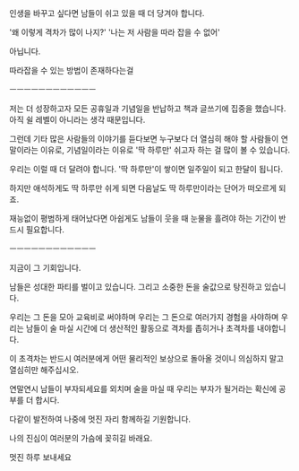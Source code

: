 인생을 바꾸고 싶다면
남들이 쉬고 있을 때 더 당겨야 합니다.


'왜 이렇게 격차가 많이 나지?'
'나는 저 사람을 따라 잡을 수 없어'


아닙니다.


따라잡을 수 있는 방법이 존재하다는걸


ㅡㅡㅡㅡㅡㅡㅡㅡㅡㅡㅡㅡ



저는 더 성장하고자 모든 공휴일과 기념일을 반납하고
책과 글쓰기에 집중을 했습니다.
아직 쉴 레벨이 아니라는 생각 때문입니다.



그런데 기타 많은 사람들의 이야기를 듣다보면
누구보다 더 열심히 해야 할 사람들이 
연말이라는 이유로, 기념일이라는 이유로 
'딱 하루만' 쉬고자 하는 걸 많이 볼 수 있습니다.



우리는 이럴 때 더 달려야 합니다.
'딱 하루만'이 쌓이면 일주일이 되고 한달이 됩니다.


하지만 애석하게도  딱 하루만 쉬게 되면
다음날도 딱 하루만이라는 단어가 떠오르게 되죠.



재능없이 평범하게 태어났다면
아쉽게도 남들이 웃을 때 눈물을 흘려야 하는 기간이 반드시 필요합니다.


ㅡㅡㅡㅡㅡㅡㅡㅡㅡㅡㅡㅡ


지금이 그 기회입니다.

남들은 성대한 파티를 벌이고 있습니다.
그리고 소중한 돈을 술값으로 탕진하고 있습니다.


우리는 그 돈을 모아 교육비로 써야하며
우리는 그 돈으로 여러가지 경험을 사야하며
우리는 남들이 술 마실 시간에 더 생산적인 활동으로 격차를 좁히거나
초격차를 내야합니다.


이 초격차는 반드시 여러분에게 어떤 물리적인 보상으로 돌아올 것이니
의심하지 말고 열심히만 해주십시오.


연말연시 남들이 부자되세요를 외치며 술을 마실 때
우리는 부자가 될거라는 확신에 공부를 더 합시다.


다같이 발전하여
나중에 멋진 자리 함께하길 기원합니다.

나의 진심이 여러분의 가슴에 꽂히길 바래요.


멋진 하루 보내세요

